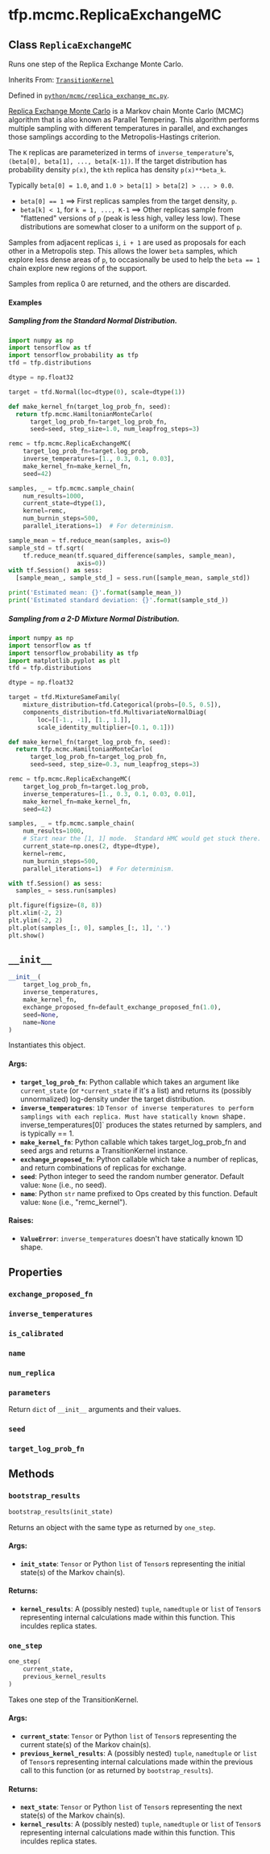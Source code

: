 <div itemscope itemtype="http://developers.google.com/ReferenceObject">
<meta itemprop="name" content="tfp.mcmc.ReplicaExchangeMC" />
<meta itemprop="path" content="Stable" />
<meta itemprop="property" content="exchange_proposed_fn"/>
<meta itemprop="property" content="inverse_temperatures"/>
<meta itemprop="property" content="is_calibrated"/>
<meta itemprop="property" content="name"/>
<meta itemprop="property" content="num_replica"/>
<meta itemprop="property" content="parameters"/>
<meta itemprop="property" content="seed"/>
<meta itemprop="property" content="target_log_prob_fn"/>
<meta itemprop="property" content="__init__"/>
<meta itemprop="property" content="bootstrap_results"/>
<meta itemprop="property" content="one_step"/>
</div>

# tfp.mcmc.ReplicaExchangeMC

## Class `ReplicaExchangeMC`

Runs one step of the Replica Exchange Monte Carlo.

Inherits From: [`TransitionKernel`](../../tfp/mcmc/TransitionKernel.md)



Defined in [`python/mcmc/replica_exchange_mc.py`](https://github.com/tensorflow/probability/tree/master/tensorflow_probability/python/mcmc/replica_exchange_mc.py).

<!-- Placeholder for "Used in" -->

[Replica Exchange Monte Carlo](
https://en.wikipedia.org/wiki/Parallel_tempering) is a Markov chain
Monte Carlo (MCMC) algorithm that is also known as Parallel Tempering. This
algorithm performs multiple sampling with different temperatures in parallel,
and exchanges those samplings according to the Metropolis-Hastings criterion.

The `K` replicas are parameterized in terms of `inverse_temperature`'s,
`(beta[0], beta[1], ..., beta[K-1])`.  If the target distribution has
probability density `p(x)`, the `kth` replica has density `p(x)**beta_k`.

Typically `beta[0] = 1.0`, and `1.0 > beta[1] > beta[2] > ... > 0.0`.

* `beta[0] == 1` ==> First replicas samples from the target density, `p`.
* `beta[k] < 1`, for `k = 1, ..., K-1` ==> Other replicas sample from
  "flattened" versions of `p` (peak is less high, valley less low).  These
  distributions are somewhat closer to a uniform on the support of `p`.

Samples from adjacent replicas `i`, `i + 1` are used as proposals for each
other in a Metropolis step.  This allows the lower `beta` samples, which
explore less dense areas of `p`, to occasionally be used to help the
`beta == 1` chain explore new regions of the support.

Samples from replica 0 are returned, and the others are discarded.

#### Examples

##### Sampling from the Standard Normal Distribution.

```python
import numpy as np
import tensorflow as tf
import tensorflow_probability as tfp
tfd = tfp.distributions

dtype = np.float32

target = tfd.Normal(loc=dtype(0), scale=dtype(1))

def make_kernel_fn(target_log_prob_fn, seed):
  return tfp.mcmc.HamiltonianMonteCarlo(
      target_log_prob_fn=target_log_prob_fn,
      seed=seed, step_size=1.0, num_leapfrog_steps=3)

remc = tfp.mcmc.ReplicaExchangeMC(
    target_log_prob_fn=target.log_prob,
    inverse_temperatures=[1., 0.3, 0.1, 0.03],
    make_kernel_fn=make_kernel_fn,
    seed=42)

samples, _ = tfp.mcmc.sample_chain(
    num_results=1000,
    current_state=dtype(1),
    kernel=remc,
    num_burnin_steps=500,
    parallel_iterations=1)  # For determinism.

sample_mean = tf.reduce_mean(samples, axis=0)
sample_std = tf.sqrt(
    tf.reduce_mean(tf.squared_difference(samples, sample_mean),
                   axis=0))
with tf.Session() as sess:
  [sample_mean_, sample_std_] = sess.run([sample_mean, sample_std])

print('Estimated mean: {}'.format(sample_mean_))
print('Estimated standard deviation: {}'.format(sample_std_))
```

##### Sampling from a 2-D Mixture Normal Distribution.

```python
import numpy as np
import tensorflow as tf
import tensorflow_probability as tfp
import matplotlib.pyplot as plt
tfd = tfp.distributions

dtype = np.float32

target = tfd.MixtureSameFamily(
    mixture_distribution=tfd.Categorical(probs=[0.5, 0.5]),
    components_distribution=tfd.MultivariateNormalDiag(
        loc=[[-1., -1], [1., 1.]],
        scale_identity_multiplier=[0.1, 0.1]))

def make_kernel_fn(target_log_prob_fn, seed):
  return tfp.mcmc.HamiltonianMonteCarlo(
      target_log_prob_fn=target_log_prob_fn,
      seed=seed, step_size=0.3, num_leapfrog_steps=3)

remc = tfp.mcmc.ReplicaExchangeMC(
    target_log_prob_fn=target.log_prob,
    inverse_temperatures=[1., 0.3, 0.1, 0.03, 0.01],
    make_kernel_fn=make_kernel_fn,
    seed=42)

samples, _ = tfp.mcmc.sample_chain(
    num_results=1000,
    # Start near the [1, 1] mode.  Standard HMC would get stuck there.
    current_state=np.ones(2, dtype=dtype),
    kernel=remc,
    num_burnin_steps=500,
    parallel_iterations=1)  # For determinism.

with tf.Session() as sess:
  samples_ = sess.run(samples)

plt.figure(figsize=(8, 8))
plt.xlim(-2, 2)
plt.ylim(-2, 2)
plt.plot(samples_[:, 0], samples_[:, 1], '.')
plt.show()
```

<h2 id="__init__"><code>__init__</code></h2>

``` python
__init__(
    target_log_prob_fn,
    inverse_temperatures,
    make_kernel_fn,
    exchange_proposed_fn=default_exchange_proposed_fn(1.0),
    seed=None,
    name=None
)
```

Instantiates this object.

#### Args:

* <b>`target_log_prob_fn`</b>: Python callable which takes an argument like
    `current_state` (or `*current_state` if it's a list) and returns its
    (possibly unnormalized) log-density under the target distribution.
* <b>`inverse_temperatures`</b>: `1D` `Tensor of inverse temperatures to perform
    samplings with each replica. Must have statically known `shape`.
    `inverse_temperatures[0]` produces the states returned by samplers,
    and is typically == 1.
* <b>`make_kernel_fn`</b>: Python callable which takes target_log_prob_fn and seed
    args and returns a TransitionKernel instance.
* <b>`exchange_proposed_fn`</b>: Python callable which take a number of replicas, and
    return combinations of replicas for exchange.
* <b>`seed`</b>: Python integer to seed the random number generator.
    Default value: `None` (i.e., no seed).
* <b>`name`</b>: Python `str` name prefixed to Ops created by this function.
    Default value: `None` (i.e., "remc_kernel").


#### Raises:

* <b>`ValueError`</b>: `inverse_temperatures` doesn't have statically known 1D shape.



## Properties

<h3 id="exchange_proposed_fn"><code>exchange_proposed_fn</code></h3>



<h3 id="inverse_temperatures"><code>inverse_temperatures</code></h3>



<h3 id="is_calibrated"><code>is_calibrated</code></h3>



<h3 id="name"><code>name</code></h3>



<h3 id="num_replica"><code>num_replica</code></h3>



<h3 id="parameters"><code>parameters</code></h3>

Return `dict` of ``__init__`` arguments and their values.

<h3 id="seed"><code>seed</code></h3>



<h3 id="target_log_prob_fn"><code>target_log_prob_fn</code></h3>





## Methods

<h3 id="bootstrap_results"><code>bootstrap_results</code></h3>

``` python
bootstrap_results(init_state)
```

Returns an object with the same type as returned by `one_step`.

#### Args:

* <b>`init_state`</b>: `Tensor` or Python `list` of `Tensor`s representing the
    initial state(s) of the Markov chain(s).


#### Returns:

* <b>`kernel_results`</b>: A (possibly nested) `tuple`, `namedtuple` or `list` of
    `Tensor`s representing internal calculations made within this function.
    This inculdes replica states.

<h3 id="one_step"><code>one_step</code></h3>

``` python
one_step(
    current_state,
    previous_kernel_results
)
```

Takes one step of the TransitionKernel.

#### Args:

* <b>`current_state`</b>: `Tensor` or Python `list` of `Tensor`s representing the
    current state(s) of the Markov chain(s).
* <b>`previous_kernel_results`</b>: A (possibly nested) `tuple`, `namedtuple` or
    `list` of `Tensor`s representing internal calculations made within the
    previous call to this function (or as returned by `bootstrap_results`).


#### Returns:

* <b>`next_state`</b>: `Tensor` or Python `list` of `Tensor`s representing the
    next state(s) of the Markov chain(s).
* <b>`kernel_results`</b>: A (possibly nested) `tuple`, `namedtuple` or `list` of
    `Tensor`s representing internal calculations made within this function.
    This inculdes replica states.



